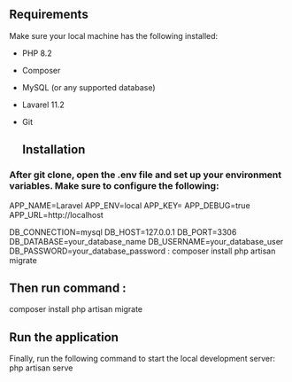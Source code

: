 ## Requirements

Make sure your local machine has the following installed:

- PHP 8.2
- Composer
- MySQL (or any supported database)
- Lavarel 11.2
- Git

  ## Installation
  
### After git clone, open the .env file and set up your environment variables. Make sure to configure the following:
APP_NAME=Laravel
APP_ENV=local
APP_KEY=
APP_DEBUG=true
APP_URL=http://localhost

DB_CONNECTION=mysql
DB_HOST=127.0.0.1
DB_PORT=3306
DB_DATABASE=your_database_name
DB_USERNAME=your_database_user
DB_PASSWORD=your_database_password :
composer install
php artisan migrate

## Then run command :
composer install
php artisan migrate
## Run the application 
Finally, run the following command to start the local development server:
php artisan serve




